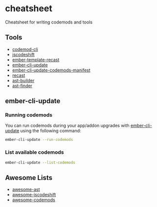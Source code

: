 # cheatsheet
Cheatsheet for writing codemods and tools

## Tools
- [codemod-cli](https://github.com/rwjblue/codemod-cli)
- [jscodeshift](https://github.com/facebook/jscodeshift)
- [ember-template-recast](https://github.com/ember-template-lint/ember-template-recast)
- [ember-cli-update](https://github.com/ember-cli/ember-cli-update)
- [ember-cli-update-codemods-manifest](https://github.com/ember-cli/ember-cli-update-codemods-manifest)
- [recast](https://github.com/benjamn/recast)
- [ast-builder](https://rajasegar.github.io/ast-builder/)
- [ast-finder](https://rajasegar.github.io/ast-finder/)

## ember-cli-update

### Running codemods
You can run codemods during your app/addon upgrades with [ember-cli-update](https://github.com/ember-cli/ember-cli-update) using the following command:

```sh
ember-cli-update --run-codemods
```

### List available codemods

```sh
ember-cli-update --list-codemods
```
## Awesome Lists
- [awesome-ast](https://github.com/cowchimp/awesome-ast)
- [awesome-jscodeshift](https://github.com/sejoker/awesome-jscodeshift)
- [awesome-codemods](https://github.com/rajasegar/awesome-codemods)
